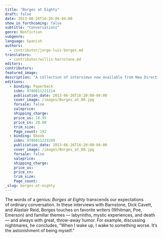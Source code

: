 ```yaml
---
title: "Borges at Eighty"
draft: false
date: 2013-06-26T16:20:00-04:00
show_in_forthcoming: false
subtitle: "Conversations"
genre: Nonfiction
subgenre:
language: Spanish
authors:
  - contributor/jorge-luis-borges.md
translators:
  - contributor/willis-barnstone.md
editors:
contributors:
featured_image:
description: "A collection of interviews now available from New Directions for the first time "
editions:
  - binding: Paperback
    isbn: 9780811221214
    publication_date: 2013-06-26T16:20:00-04:00
    cover_image: /images/Borges_at_80.jpg
    forsale: false
    saleprice:
    shipping_charge:
    price_us: 18.95
    price_cn: 20.00
    trim_size:
    Page_count: 192
  - binding: Ebook
    isbn: 9780811223249
    publication_date: 2013-06-26T16:20:00-04:00
    cover_image: /images/Borges_at_80.jpg
    forsale: false
    saleprice:
    shipping_charge:
    price_us:
    price_cn:
    trim_size:
    Page_count:
_slug: borges-at-eighty
---
```


The words of a genius: _Borges at Eighty_ transcends our expectations of ordinary conversation. In these interviews with Barnstone, Dick Cavett, and Alastair Reid, Borges touches on favorite writers (Whitman, Poe, Emerson) and familiar themes — labyrinths, mystic experiences, and death — and always with great, throw-away humor. For example, discussing nightmares, he concludes, “When I wake up, I wake to something worse. It’s the astonishment of being myself.”

